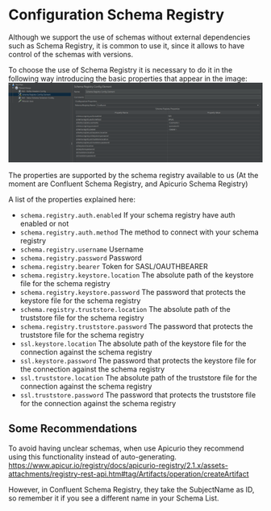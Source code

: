 # Configuration Schema Registry

Although we support the use of schemas without external dependencies such as Schema Registry, it is common to use it, since it allows to
have control of the schemas with versions.

To choose the use of Schema Registry it is necessary to do it in the following way introducing the basic properties that appear in the
image:
![](images/SchemaRegistrySelection.png)

The properties are supported by the schema registry available to us (At the moment are Confluent Schema Registry, and Apicurio Schema Registry)

A list of the properties explained here:
* `schema.registry.auth.enabled` If your schema registry have auth enabled or not
* `schema.registry.auth.method` The method to connect with your schema registry
* `schema.registry.username` Username
* `schema.registry.password` Password
* `schema.registry.bearer`	Token for SASL/OAUTHBEARER
* `schema.registry.keystore.location` The absolute path of the keystore file for the schema registry
* `schema.registry.keystore.password` The password that protects the keystore file for the schema registry
* `schema.registry.truststore.location` The absolute path of the truststore file for the schema registry
* `schema.registry.truststore.password` The password that protects the truststore file for the schema registry
* `ssl.keystore.location` The absolute path of the keystore file for the connection against the schema registry
* `ssl.keystore.password` The password that protects the keystore file for the connection against the schema registry
* `ssl.truststore.location` The absolute path of the truststore file for the connection against the schema registry
* `ssl.truststore.password` The password that protects the truststore file for the connection against the schema registry

## Some Recommendations

To avoid having unclear schemas, when use Apicurio they recommend using this functionality instead of auto-generating.
https://www.apicur.io/registry/docs/apicurio-registry/2.1.x/assets-attachments/registry-rest-api.htm#tag/Artifacts/operation/createArtifact

However, in Confluent Schema Registry, they take the SubjectName as ID, so remember it if you see a different name in your Schema List.








